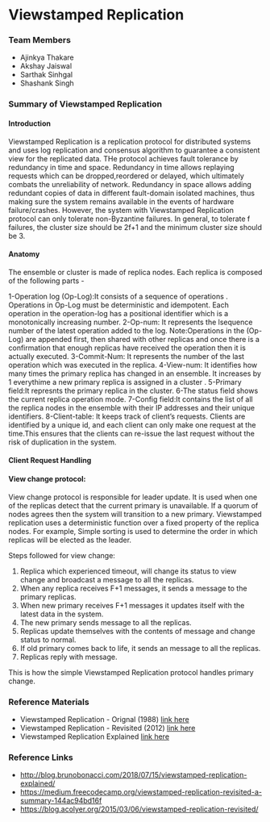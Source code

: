 # Viewstamped Replication

### Team Members

- Ajinkya Thakare
- Akshay Jaiswal
- Sarthak Sinhgal
- Shashank Singh

### Summary of Viewstamped Replication

#### Introduction

Viewstamped Replication is a replication protocol for distributed systems and uses log replication and consensus algorithm to guarantee a consistent view for the replicated data. THe protocol achieves fault tolerance by redundancy in time and space. Redundancy in time allows replaying requests which can be dropped,reordered or delayed, which ultimately combats the unreliability of network. Redundancy in space allows adding redundant copies of data in different fault-domain isolated machines, thus making sure the system remains available in the events of hardware failure/crashes. However, the system with Viewstamped Replication protocol can only tolerate non-Byzantine failures. In general, to tolerate f failures, the cluster size should be 2f+1 and the minimum cluster size should be 3.

#### Anatomy

The ensemble or cluster is made of replica nodes. Each replica is composed of the following parts - 

1-Operation log (Op-Log):It consists of a sequence of operations . Operations in Op-Log must be deterministic and idempotent. Each operation in the operation-log has a positional identifier which is a monotonically increasing number.
2-Op-num: It represents the lsequence number of the latest operation added to the log.
Note:Operations in the (Op-Log) are appended first, then shared with other replicas and once there is a confirmation that enough replicas have received the operation then it is actually executed.
3-Commit-Num: It represents the number of the last operation which was executed in the replica. 
4-View-num: It identifies how many times the primary replica has changed in an ensemble. It increases by 1 everythime a new primary replica is assigned in a cluster .
5-Primary field:It represnts the primary replica in the cluster.
6-The status field shows the current replica operation mode.
7-Config field:It contains the list of all the replica nodes in the ensemble with their IP addresses and their unique identifiers.
8-Client-table: It keeps track of client’s requests. Clients are identified by a unique id, and each client can only make one request at the time.This ensures that the clients can re-issue the last request without the risk of duplication in the system.

#### Client Request Handling



#### View change protocol:

View change protocol is responsible for leader update. It is used when one of the replicas detect that the current primary is unavailable. If a quorum of nodes agrees then the system will transition to a new primary. Viewstamped replication uses a deterministic function over a fixed property of the replica nodes. For example, Simple sorting is used to determine the order in which replicas will be elected as the leader.

Steps followed for view change:
1. Replica which experienced timeout, will change its status to view change and broadcast a <start-view-change> message to all the replicas.
2. When any replica receives F+1 <star-view-change> messages, it sends a <do-view-change> message to the primary replicas.
3. When new primary receives F+1 <do-view-change>  messages it updates itself with the latest data in the system.
4. The new primary sends <start-view> message to all the replicas.
5. Replicas update themselves with the contents of <start-view> message and change status to normal.
6. If old primary comes back to life, it sends an <get-state> message to all the replicas.
7. Replicas reply with <new-state> message.

This is how the simple Viewstamped Replication protocol handles primary change.

### Reference Materials

- Viewstamped Replication - Orignal (1988) [link here](./Reference_Material/viewstamped-replication.pdf)
- Viewstamped Replication - Revisited (2012) [link here](./Reference_Material/viewstamped-replication-revisited.pdf)
- Viewstamped Replication Explained [link here](./Reference_Material/viewstamped-replication-explained.pdf)

### Reference Links

- http://blog.brunobonacci.com/2018/07/15/viewstamped-replication-explained/
- https://medium.freecodecamp.org/viewstamped-replication-revisited-a-summary-144ac94bd16f
- https://blog.acolyer.org/2015/03/06/viewstamped-replication-revisited/
